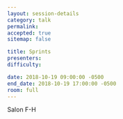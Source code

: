 ```yaml
---
layout: session-details
category: talk
permalink:
accepted: true
sitemap: false

title: Sprints
presenters:
difficulty:

date: 2018-10-19 09:00:00 -0500
end_date: 2018-10-19 17:00:00 -0500
room: full
---
```

Salon F-H
